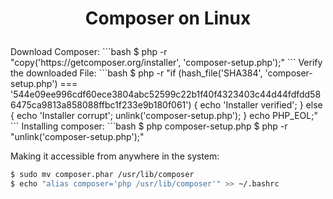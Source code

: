 <h1 align="center">

Composer on Linux

</h1>
Download Composer:
```bash
$ php -r "copy('https://getcomposer.org/installer', 'composer-setup.php');"
```
Verify the downloaded File:
```bash
$ php -r "if (hash_file('SHA384', 'composer-setup.php') === '544e09ee996cdf60ece3804abc52599c22b1f40f4323403c44d44fdfdd586475ca9813a858088ffbc1f233e9b180f061') { echo 'Installer verified'; } else { echo 'Installer corrupt'; unlink('composer-setup.php'); } echo PHP_EOL;"
```
Installing composer:
```bash
$ php composer-setup.php
$ php -r "unlink('composer-setup.php');"

Making it accessible from anywhere in the system:
```bash
$ sudo mv composer.phar /usr/lib/composer
$ echo "alias composer='php /usr/lib/composer'" >> ~/.bashrc
```